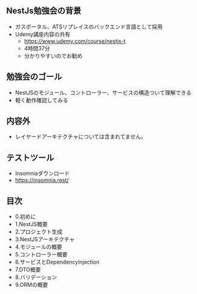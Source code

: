 ## NestJs勉強会の背景

- ガスポータル、ATSリプレイスのバックエンド言語として採用
- Udemy講座内容の共有
  - https://www.udemy.com/course/nestjs-t
  - 4時間37分
  - 分かりやすいのでお勧め

## 勉強会のゴール

- NestJSのモジュール、コントローラー、サービスの構造ついて理解できる
- 軽く動作確認してみる

## 内容外

- レイヤードアーキテクチャについては含まれてません。

## テストツール
- Insomniaダウンロード
- https://insomnia.rest/

## 目次

- 0.初めに
- 1.NestJS概要
- 2.プロジェクト生成
- 3.NestJSアーキテクチャ
- 4.モジュールの概要
- 5.コントローラー概要
- 6.サービスとDependencyInjection
- 7.DTO概要
- 8.バリデーション
- 9.ORMの概要
